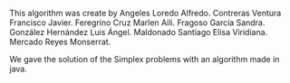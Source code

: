This algorithm was create by
    Angeles Loredo Alfredo.
    Contreras Ventura Francisco Javier.
    Feregrino Cruz Marlen Aili.
    Fragoso García Sandra.
    González Hernández Luis Ángel.
    Maldonado Santiago Elisa Viridiana.
    Mercado Reyes Monserrat.

We gave the solution of the Simplex problems with an algorithm made in java.